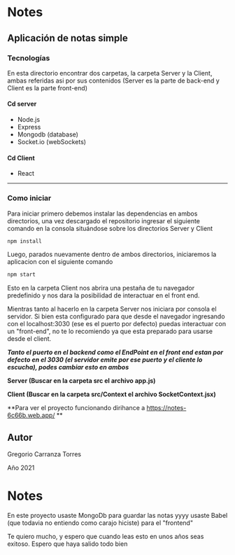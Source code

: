 # Notes

## Aplicación de notas simple

### Tecnologías

En esta directorio encontrar dos carpetas, la carpeta Server y la Client, ambas referidas asi por sus contenidos (Server es la parte de back-end y Client es la parte front-end)

####  Cd server

- Node.js 
- Express
- Mongodb (database)
- Socket.io (webSockets)

#### Cd Client

- React

---------------------------------------------------------------------------

### Como iniciar

Para iniciar primero debemos instalar las dependencias en ambos directorios, una vez descargado el repositorio ingresar el siguiente comando en la consola situándose sobre los directorios Server y Client

```js
npm install
```

Luego, parados nuevamente dentro de ambos directorios, iniciaremos la aplicacion con el siguiente comando 

```js
npm start
```

Esto en la carpeta Client nos abrira una pestaña de tu navegador predefinido y nos dara la posibilidad de interactuar en el front end.

Mientras tanto al hacerlo en la carpeta Server nos iniciara por consola el servidor. Si bien esta configurado para que desde el navegador ingresando con el localhost:3030 (ese es el puerto por defecto) puedas interactuar con un "front-end", no te lo recomiendo ya que esta preparado para usarse desde el client.

***Tanto el puerto en el backend como el EndPoint en el front end estan por defecto en el 3030 (el servidor emite por ese puerto y el cliente lo escucha), podes cambiar esto en ambos***

**Server (Buscar en la carpeta src el archivo app.js)**

**Client (Buscar en la carpeta src/Context el archivo SocketContext.jsx)**


**Para ver el proyecto funcionando dirihance a https://notes-6c66b.web.app/ **
## Autor

Gregorio Carranza Torres

Año 2021 

# Notes

En este proyecto usaste MongoDb para guardar las notas yyyy usaste Babel (que todavia no entiendo como carajo hiciste) para el "frontend"

Te quiero mucho, y espero que cuando leas esto en unos años seas exitoso. Espero que haya salido todo bien
